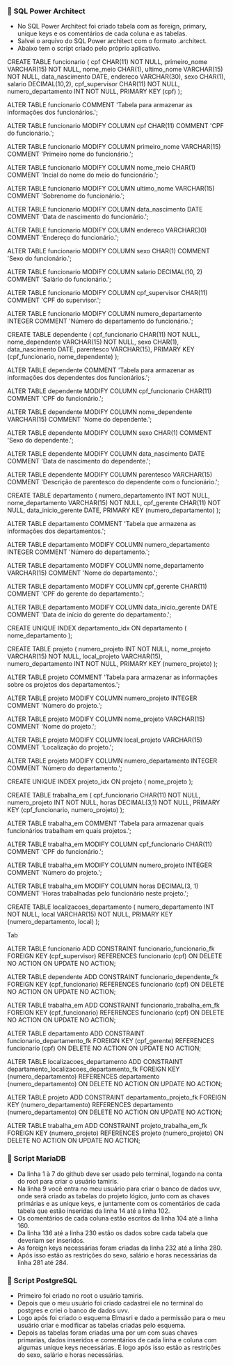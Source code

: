 ### 🔸 **SQL Power Architect**

- No SQL Power Architect foi criado  tabela com as foreign, primary, unique keys e os comentários de cada coluna e as tabelas. 
- Salvei o arquivo do SQL Power architect com o formato .architect.
- Abaixo tem o script criado pelo próprio aplicativo.



CREATE TABLE funcionario (
                cpf CHAR(11) NOT NULL,
                primeiro_nome VARCHAR(15) NOT NULL,
                nome_meio CHAR(1),
                ultimo_nome VARCHAR(15) NOT NULL,
                data_nascimento DATE,
                endereco VARCHAR(30),
                sexo CHAR(1),
                salario DECIMAL(10,2),
                cpf_supervisor CHAR(11) NOT NULL,
                numero_departamento INT NOT NULL,
                PRIMARY KEY (cpf)
);

ALTER TABLE funcionario COMMENT 'Tabela para armazenar as informações dos funcionários.';

ALTER TABLE funcionario MODIFY COLUMN cpf CHAR(11) COMMENT 'CPF do funcionário.';

ALTER TABLE funcionario MODIFY COLUMN primeiro_nome VARCHAR(15) COMMENT 'Primeiro nome do funcionário.';

ALTER TABLE funcionario MODIFY COLUMN nome_meio CHAR(1) COMMENT 'Incial do nome do meio do funcionário.';

ALTER TABLE funcionario MODIFY COLUMN ultimo_nome VARCHAR(15) COMMENT 'Sobrenome do funcionário.';

ALTER TABLE funcionario MODIFY COLUMN data_nascimento DATE COMMENT 'Data de nascimento do funcionário.';

ALTER TABLE funcionario MODIFY COLUMN endereco VARCHAR(30) COMMENT 'Endereço do funcionário.';

ALTER TABLE funcionario MODIFY COLUMN sexo CHAR(1) COMMENT 'Sexo do funcionário.';

ALTER TABLE funcionario MODIFY COLUMN salario DECIMAL(10, 2) COMMENT 'Salário do funcionário.';

ALTER TABLE funcionario MODIFY COLUMN cpf_supervisor CHAR(11) COMMENT 'CPF do supervisor.';

ALTER TABLE funcionario MODIFY COLUMN numero_departamento INTEGER COMMENT 'Número do departamento do funcionário.';


CREATE TABLE dependente (
                cpf_funcionario CHAR(11) NOT NULL,
                nome_dependente VARCHAR(15) NOT NULL,
                sexo CHAR(1),
                data_nascimento DATE,
                parentesco VARCHAR(15),
                PRIMARY KEY (cpf_funcionario, nome_dependente)
);

ALTER TABLE dependente COMMENT 'Tabela para armazenar as informações dos dependentes dos funcionários.';

ALTER TABLE dependente MODIFY COLUMN cpf_funcionario CHAR(11) COMMENT 'CPF do funcionário.';

ALTER TABLE dependente MODIFY COLUMN nome_dependente VARCHAR(15) COMMENT 'Nome do dependente.';

ALTER TABLE dependente MODIFY COLUMN sexo CHAR(1) COMMENT 'Sexo do dependente.';

ALTER TABLE dependente MODIFY COLUMN data_nascimento DATE COMMENT 'Data de nascimento do dependente.';

ALTER TABLE dependente MODIFY COLUMN parentesco VARCHAR(15) COMMENT 'Descrição de parentesco do dependente com o funcionário.';


CREATE TABLE departamento (
                numero_departamento INT NOT NULL,
                nome_departamento VARCHAR(15) NOT NULL,
                cpf_gerente CHAR(11) NOT NULL,
                data_inicio_gerente DATE,
                PRIMARY KEY (numero_departamento)
);

ALTER TABLE departamento COMMENT 'Tabela que armazena as informações dos departamentos.';

ALTER TABLE departamento MODIFY COLUMN numero_departamento INTEGER COMMENT 'Número do departamento.';

ALTER TABLE departamento MODIFY COLUMN nome_departamento VARCHAR(15) COMMENT 'Nome do departamento.';

ALTER TABLE departamento MODIFY COLUMN cpf_gerente CHAR(11) COMMENT 'CPF do gerente do departamento.';

ALTER TABLE departamento MODIFY COLUMN data_inicio_gerente DATE COMMENT 'Data de início do gerente do departamento.';


CREATE UNIQUE INDEX departamento_idx
 ON departamento
 ( nome_departamento );

CREATE TABLE projeto (
                numero_projeto INT NOT NULL,
                nome_projeto VARCHAR(15) NOT NULL,
                local_projeto VARCHAR(15),
                numero_departamento INT NOT NULL,
                PRIMARY KEY (numero_projeto)
);

ALTER TABLE projeto COMMENT 'Tabela para armazenar as informações sobre os projetos dos departamentos.';

ALTER TABLE projeto MODIFY COLUMN numero_projeto INTEGER COMMENT 'Número do projeto.';

ALTER TABLE projeto MODIFY COLUMN nome_projeto VARCHAR(15) COMMENT 'Nome do projeto.';

ALTER TABLE projeto MODIFY COLUMN local_projeto VARCHAR(15) COMMENT 'Localização do projeto.';

ALTER TABLE projeto MODIFY COLUMN numero_departamento INTEGER COMMENT 'Número do departamento.';


CREATE UNIQUE INDEX projeto_idx
 ON projeto
 ( nome_projeto );

CREATE TABLE trabalha_em (
                cpf_funcionario CHAR(11) NOT NULL,
                numero_projeto INT NOT NULL,
                horas DECIMAL(3,1) NOT NULL,
                PRIMARY KEY (cpf_funcionario, numero_projeto)
);

ALTER TABLE trabalha_em COMMENT 'Tabela para armazenar quais funcionários trabalham em quais projetos.';

ALTER TABLE trabalha_em MODIFY COLUMN cpf_funcionario CHAR(11) COMMENT 'CPF do funcionário.';

ALTER TABLE trabalha_em MODIFY COLUMN numero_projeto INTEGER COMMENT 'Número do projeto.';

ALTER TABLE trabalha_em MODIFY COLUMN horas DECIMAL(3, 1) COMMENT 'Horas trabalhadas pelo funcionário neste projeto.';


CREATE TABLE localizacoes_departamento (
                numero_departamento INT NOT NULL,
                local VARCHAR(15) NOT NULL,
                PRIMARY KEY (numero_departamento, local)
);

Tab

ALTER TABLE funcionario ADD CONSTRAINT funcionario_funcionario_fk
FOREIGN KEY (cpf_supervisor)
REFERENCES funcionario (cpf)
ON DELETE NO ACTION
ON UPDATE NO ACTION;

ALTER TABLE dependente ADD CONSTRAINT funcionario_dependente_fk
FOREIGN KEY (cpf_funcionario)
REFERENCES funcionario (cpf)
ON DELETE NO ACTION
ON UPDATE NO ACTION;

ALTER TABLE trabalha_em ADD CONSTRAINT funcionario_trabalha_em_fk
FOREIGN KEY (cpf_funcionario)
REFERENCES funcionario (cpf)
ON DELETE NO ACTION
ON UPDATE NO ACTION;

ALTER TABLE departamento ADD CONSTRAINT funcionario_departamento_fk
FOREIGN KEY (cpf_gerente)
REFERENCES funcionario (cpf)
ON DELETE NO ACTION
ON UPDATE NO ACTION;

ALTER TABLE localizacoes_departamento ADD CONSTRAINT departamento_localizacoes_departamento_fk
FOREIGN KEY (numero_departamento)
REFERENCES departamento (numero_departamento)
ON DELETE NO ACTION
ON UPDATE NO ACTION;

ALTER TABLE projeto ADD CONSTRAINT departamento_projeto_fk
FOREIGN KEY (numero_departamento)
REFERENCES departamento (numero_departamento)
ON DELETE NO ACTION
ON UPDATE NO ACTION;

ALTER TABLE trabalha_em ADD CONSTRAINT projeto_trabalha_em_fk
FOREIGN KEY (numero_projeto)
REFERENCES projeto (numero_projeto)
ON DELETE NO ACTION
ON UPDATE NO ACTION;



### 🔸 **Script MariaDB**
- Da linha 1 à 7 do github deve ser usado pelo terminal, logando na conta do root para criar o usuário tamiris.
- Na linha 9 você entra no meu usuário para criar o banco de dados uvv, onde será criado as tabelas do projeto lógico, junto com as chaves primárias e as unique keys, e juntamente com os comentários de cada tabela que estão inseridas da linha 14 até a linha 102.
- Os comentários de cada coluna estão escritos da linha 104 até a linha 160.
- Da linha 136 até a linha 230 estão os dados sobre cada tabela que deveriam ser inseridos. 
- As foreign keys necessárias foram criadas da linha 232 até a linha 280. 
- Após isso estão as restrições do sexo, salário e horas necessárias da linha 281 até 284.


### 🔸 **Script PostgreSQL**
- Primeiro foi criado no root o usuário tamiris.
- Depois que o meu usuário foi criado cadastrei ele no terminal do postgres e criei o banco de dados uvv.
- Logo após foi criado o esquema Elmasri e dado a permissão para o meu usuário criar e modificar as tabelas criadas pelo esquema.
- Depois as tabelas foram criadas uma por um com suas chaves primarias, dados inseridos e comentários de cada linha e coluna com algumas unique keys necessárias. E logo após isso estão as restrições do sexo, salário e horas necessárias.


